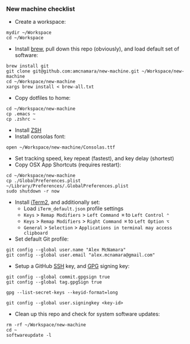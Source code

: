 ### New machine checklist

* Create a workspace:
```
mydir ~/Workspace
cd ~/Workspace
```
* Install [brew](https://brew.sh/), pull down this repo (obviously), and load default set of software:
```
brew install git
git clone git@github.com:amcnamara/new-machine.git ~/Workspace/new-machine
cd ~/Workspace/new-machine
xargs brew install < brew-all.txt
```
* Copy dotfiles to home:
```
cd ~/Workspace/new-machine
cp .emacs ~
cp .zshrc ~
```
* Install [ZSH](https://ohmyz.sh/)
* Install consolas font:
```
open ~/Workspace/new-machine/Consolas.ttf
```
* Set tracking speed, key repeat (fastest), and key delay (shortest)
* Copy OSX App Shortcuts (requires restart):
```
cd ~/Workspace/new-machine
cp ./GlobalPreferences.plist ~/Library/Preferences/.GlobalPreferences.plist
sudo shutdown -r now
```
* Install [iTerm2](https://iterm2.com/), and additionally set:
  * Load `iTerm_default.json` profile settings
  * `Keys` > `Remap Modifiers` > `Left Command ⌘` to `Left Control ⌃`
  * `Keys` > `Remap Modifiers` > `Right Command ⌘` to `Left Option ⌥`
  * `General` > `Selection` > `Applications in terminal may access clipboard`
* Set default Git profile:
```
git config --global user.name "Alex McNamara"
git config --global user.email "alex.mcnamara@gmail.com"
```
* Setup a GitHub [SSH](https://docs.github.com/en/authentication/connecting-to-github-with-ssh/adding-a-new-ssh-key-to-your-github-account) key, and [GPG](https://docs.github.com/en/authentication/managing-commit-signature-verification/adding-a-gpg-key-to-your-github-account) signing key:
```
git config --global commit.gpgsign true
git config --global tag.gpgSign true
```
```
gpg --list-secret-keys --keyid-format=long
```
```
git config --global user.signingkey <key-id>
```
* Clean up this repo and check for system software updates:
```
rm -rf ~/Workspace/new-machine
cd ~
softwareupdate -l
```